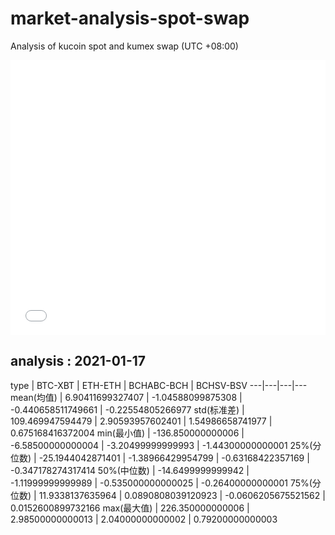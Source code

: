 # market-analysis-spot-swap
Analysis of kucoin spot and kumex swap (UTC +08:00)

<iframe width="100%" height="440" src="./data.html" frameborder="no" border="0" scrolling="no"></iframe>

## analysis : 2021-01-17

type | BTC-XBT | ETH-ETH | BCHABC-BCH | BCHSV-BSV 
---|---|---|---
mean(均值) | 6.90411699327407 | -1.04588099875308 | -0.440658511749661 | -0.22554805266977
std(标准差) | 109.469947594479 | 2.90593957602401 | 1.54986658741977 | 0.675168416372004
min(最小值) | -136.850000000006 | -6.58500000000004 | -3.20499999999993 | -1.44300000000001
25%(分位数) | -25.1944042871401 | -1.38966429954799 | -0.63168422357169 | -0.347178274317414
50%(中位数) | -14.6499999999942 | -1.11999999999989 | -0.535000000000025 | -0.26400000000001
75%(分位数) | 11.9338137635964 | 0.0890808039120923 | -0.0606205675521562 | 0.0152600899732166
max(最大值) | 226.350000000006 | 2.98500000000013 | 2.04000000000002 | 0.79200000000003

